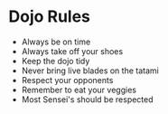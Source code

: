 Dojo Rules
==========
* Always be on time
* Always take off your shoes
* Keep the dojo tidy
* Never bring live blades on the tatami
* Respect your opponents
* Remember to eat your veggies
* Most Sensei's should be respected
